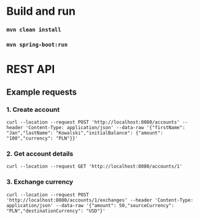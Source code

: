 # Build and run

### `mvn clean install`

### `mvn spring-boot:run`

# REST API

## Example requests

### 1. Create account

`curl --location --request POST 'http://localhost:8080/accounts' --header 'Content-Type: application/json' --data-raw '{"firstName": "Jan","lastName": "Kowalski","initialBalance": {"amount": "100","currency": "PLN"}}'`

### 2. Get account details

`curl --location --request GET 'http://localhost:8080/accounts/1'`

### 3. Exchange currency

`curl --location --request POST 'http://localhost:8080/accounts/1/exchanges' --header 'Content-Type: application/json' --data-raw '{"amount": 50,"sourceCurrency": "PLN","destinationCurrency": "USD"}'`
